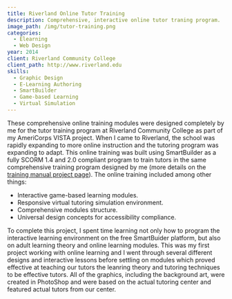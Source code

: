 ```yaml
---
title: Riverland Online Tutor Training
description: Comprehensive, interactive online tutor traning program.
image_path: /img/tutor-training.png
categories:
  - Elearning
  - Web Design
year: 2014
client: Riverland Community College
client_path: http://www.riverland.edu
skills: 
  - Graphic Design
  - E-Learning Authoring
  - SmartBuilder
  - Game-based Learning
  - Virtual Simulation
---
```


These comprehensive online training modules were designed completely by me for the tutor training program at Riverland Community College as part of my AmeriCorps VISTA project. When I came to Riverland, the school was rapidly expanding to more online instruction and the tutoring program was expanding to adapt. This online training was built using SmartBuilder as a fully SCORM 1.4 and 2.0 compliant program to train tutors in the same comprehensive training program designed by me (more details on the <a href="training-manual.html">training manual project page</a>). The online training included among other things:

<ul class="skills">
    <li><i class="fa fa-angle-right"></i> Interactive game-based learning modules.</li>
    <li><i class="fa fa-angle-right"></i> Responsive virtual tutoring simulation environment.</li>
    <li><i class="fa fa-angle-right"></i> Comprehensive modules structure.</li>
    <li><i class="fa fa-angle-right"></i> Universal design concepts for accessibility compliance.</li>
</ul>

To complete this project, I spent time learning not only how to program the interactive learning environment on the free SmartBuider platform, but also on adult learning theory and online learning modules. This was my first project working with online learning and I went through several different designs and interactive lessons before settling on modules which proved effective at teaching our tutors the leanring theory and tutoring techniques to be effective tutors. All of the graphics, including the background art, were created in PhotoShop and were based on the actual tutoring center and featured actual tutors from our center.